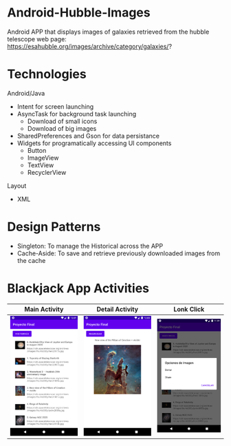 # Android-Hubble-Images
Android APP that displays images of galaxies retrieved from the hubble telescope web page: https://esahubble.org/images/archive/category/galaxies/?

# Technologies
Android/Java
* Intent for screen launching
* AsyncTask for background task launching
    * Download of small icons
    * Download of big images
* SharedPreferences and Gson for data persistance
* Widgets for programatically accessing UI components
    * Button
    * ImageView
    * TextView
    * RecyclerView

Layout
* XML

# Design Patterns
* Singleton: To manage the Historical across the APP
* Cache-Aside: To save and retrieve previously downloaded images from the cache

# Blackjack App Activities
|Main Activity|Detail Activity|Lonk Click|
|:-:|:-:|:-:|
|<img src="https://github.com/grimloc-aduque/Android-Hubble-Images/blob/master/git_images/main_activity.png" style="width:250px;"/>|<img src="https://github.com/grimloc-aduque/Android-Hubble-Images/blob/master/git_images/detalle_activity.png" style="width:250px;"/>|<img src="https://github.com/grimloc-aduque/Android-Hubble-Images/blob/master/git_images/on_longclick.png" style="width:250px;"/>
